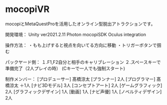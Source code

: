 # mocopiVR

mocopiとMetaQuestProを活用したオンライン型脱出アトラクションです。

開発環境：
Unity ver2021.2.11
Photon
mocopiSDK
Oculus integration

操作方法：
・もも上げすると視点を向いてる方向に移動
・トリガーボタンで掴む

パックヤード側：
１.F1,F2自分と相手のキャリブレーション
２.スペースキーで準備完了（2人プレイの時）
(Cキーで一人でも強制スタート)


制作メンバー：
[プロデューサー]
髙橋涼太
[プランナー]
2人
[プログラマー]
髙橋涼太
＋1人
[ナビ3Dモデル]
3人
[コンセプトアート]
2人
[ゲームグラフィック]
2人
[グラフィックデザイン]
1人
[動画]
1人
[ナビ声優]
1人
[ノベルティデザイン]
2人
